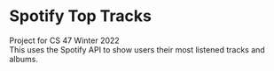 
# Spotify Top Tracks
Project for CS 47 Winter 2022  
This uses the Spotify API to show users their most listened tracks and albums. 
